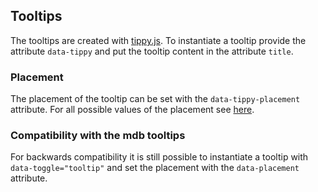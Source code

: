 ## Tooltips

The tooltips are created with [tippy.js](https://atomiks.github.io/tippyjs/v6/constructor/). To instantiate a tooltip provide the attribute `data-tippy` and put the tooltip content in the attribute `title`. 

### Placement

The placement of the tooltip can be set with the `data-tippy-placement` attribute. For all possible values of the placement see [here](https://atomiks.github.io/tippyjs/v6/all-props/#placement).

### Compatibility with the mdb tooltips

For backwards compatibility it is still possible to instantiate a tooltip with `data-toggle="tooltip"` and set the placement with the `data-placement` attribute. 
